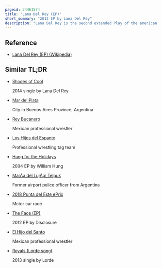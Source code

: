```yaml
---
pageid: 34461574
title: "Lana Del Rey (EP)"
short_summary: "2012 EP by Lana Del Rey"
description: "Lana Del Rey is the second extended Play of the american Singer-Songwriter Lana Del Rey. It was released on January 10, 2012, in the United States and Canada through Interscope Records. After the Release of the Ep Kill Kill and her Debut Studio Album Lana Del Ray via 5 Points Records, an independent Label, the Ep was released in Anticipation of Del Rey's Major-Label Debut album Born to Die. The Tracks are influenced by several Genres, including indie Pop, Hip Hop, and alternative Music. The Lyrics and Melody were written primarily by Del Rey, Justin Parker and Emile Haynie. Production of the Album was led by emile Haynie who also wrote blue Jeans. The Ep is Del Rey's second eponymous Record after Lana Del Ray."
---
```


## Reference

- [Lana Del Rey (EP) (Wikipedia)](https://en.wikipedia.org/?curid=34461574)

## Similar TL;DR

- [Shades of Cool](/tldr/en/shades-of-cool)

  2014 single by Lana Del Rey

- [Mar del Plata](/tldr/en/mar-del-plata)

  City in Buenos Aires Province, Argentina

- [Rey Bucanero](/tldr/en/rey-bucanero)

  Mexican professional wrestler

- [Los Hijos del Espanto](/tldr/en/los-hijos-del-espanto)

  Professional wrestling tag team

- [Hung for the Holidays](/tldr/en/hung-for-the-holidays)

  2004 EP by William Hung

- [MarÃ­a del LujÃ¡n Telpuk](/tldr/en/maria-del-lujan-telpuk)

  Former airport police officer from Argentina

- [2018 Punta del Este ePrix](/tldr/en/2018-punta-del-este-eprix)

  Motor car race

- [The Face (EP)](/tldr/en/the-face-ep)

  2012 EP by Disclosure

- [El Hijo del Santo](/tldr/en/el-hijo-del-santo)

  Mexican professional wrestler

- [Royals (Lorde song)](/tldr/en/royals-lorde-song)

  2013 single by Lorde
